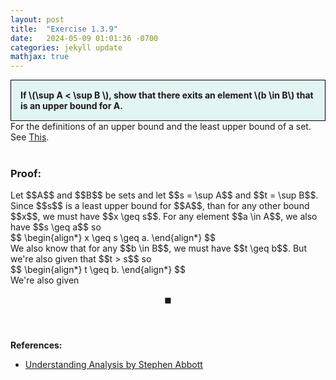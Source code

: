 ```yaml
---
layout: post
title:  "Exercise 1.3.9"
date:   2024-05-09 01:01:36 -0700
categories: jekyll update
mathjax: true
---
```

<div style="background-color: #E3F4F4; padding: 15px 15px 15px 15px; border:1px solid black;">
  <b>If \(\sup A < \sup B \), show that there exits an element \(b \in B\) that is an upper bound for A.</b>
</div>
For the definitions of an upper bound and the least upper bound of a set. See <a href="https://strncat.github.io/jekyll/update/2024/05/03/analysis-set-bounded.html">This</a>.
<br>
<br>
<h3>Proof:</h3>
Let $$A$$ and $$B$$ be sets and let $$s = \sup A$$ and $$t = \sup B$$. Since $$s$$ is a least upper bound for $$A$$, than for any other bound $$x$$, we must have $$x \geq s$$. For any element $$a \in A$$, we also have $$s \geq a$$ so  
<div>
$$
\begin{align*}
x \geq s \geq a.
\end{align*}
$$
</div>
We also know that for any $$b \in B$$, we must have $$t \geq b$$. But we're also given that $$t > s$$ so 
<div>
$$
\begin{align*}
t \geq b.
\end{align*}
$$
</div>
We're also given 

$$\blacksquare$$
<br>
<br>
<!------------------------------------------------------------------------------------>
<b>References:</b>
<ul>
<li><a href="https://www.amazon.com/Understanding-Analysis-Undergraduate-Texts-Mathematics/dp/1493927116">Understanding Analysis by Stephen Abbott</a></li>
</ul>